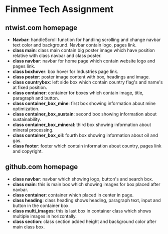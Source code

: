 # Finmee Tech Assignment

## ntwist.com homepage

- **Navbar**: handleScroll function for handling scrolling and change navbar text color and background. Navbar contain logo, pages link.
- **class main**: class main contain big poster image which have position relative with class navbar and class poster.
- **class navbar**: navbar for home page which contain website logo and pages link.
- **class boxhover**: box hover for Industries page link.
- **class poster**: poster image content with box, headings and image.
- **class countrybox**: left side box which contain country flag's and name's at fixed position.
- **class container**: container for boxes which contain image, title, paragraph and button.
- **class container_box_mine**: first box showing information about mine optimization.
- **class container_box_sustain**: second box showing information about sustainability.
- **class container_box_mineral**: third box showing information about mineral processing.
- **class container_box_oil**: fourth box showing information about oil and gas.
- **class footer**: footer which contain information about country, pages link and copyright.


## github.com homepage

- **class navbar**: navbar which showing logo, button's and search box.
- **class main**: this is main box which showing images for box placed after navbar.
- **class container**: container which placed in center in page.
- **class heading**: class heading shows heading, paragraph text, input and button in the container box.
- **class multi_images**: this is last box in container class which shows multiple images in horizontally.
- **class section**: class section added height and background color after main class box.


